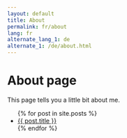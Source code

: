 ```yaml
---
layout: default
title: About
permalink: fr/about
lang: fr
alternate_lang_1: de
alternate_1: /de/about.html
---
```

# About page

This page tells you a little bit about me.
<ul>
  {% for post in site.posts %}
    <li>
      <a href="{{ post.url }}">{{ post.title }}</a>
    </li>
  {% endfor %}
</ul>
